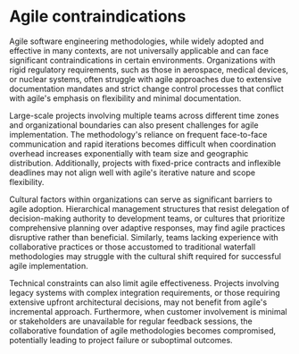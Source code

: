 # Agile contraindications

Agile software engineering methodologies, while widely adopted and effective in many contexts, are not universally applicable and can face significant contraindications in certain environments. Organizations with rigid regulatory requirements, such as those in aerospace, medical devices, or nuclear systems, often struggle with agile approaches due to extensive documentation mandates and strict change control processes that conflict with agile's emphasis on flexibility and minimal documentation.

Large-scale projects involving multiple teams across different time zones and organizational boundaries can also present challenges for agile implementation. The methodology's reliance on frequent face-to-face communication and rapid iterations becomes difficult when coordination overhead increases exponentially with team size and geographic distribution. Additionally, projects with fixed-price contracts and inflexible deadlines may not align well with agile's iterative nature and scope flexibility.

Cultural factors within organizations can serve as significant barriers to agile adoption. Hierarchical management structures that resist delegation of decision-making authority to development teams, or cultures that prioritize comprehensive planning over adaptive responses, may find agile practices disruptive rather than beneficial. Similarly, teams lacking experience with collaborative practices or those accustomed to traditional waterfall methodologies may struggle with the cultural shift required for successful agile implementation.

Technical constraints can also limit agile effectiveness. Projects involving legacy systems with complex integration requirements, or those requiring extensive upfront architectural decisions, may not benefit from agile's incremental approach. Furthermore, when customer involvement is minimal or stakeholders are unavailable for regular feedback sessions, the collaborative foundation of agile methodologies becomes compromised, potentially leading to project failure or suboptimal outcomes.
